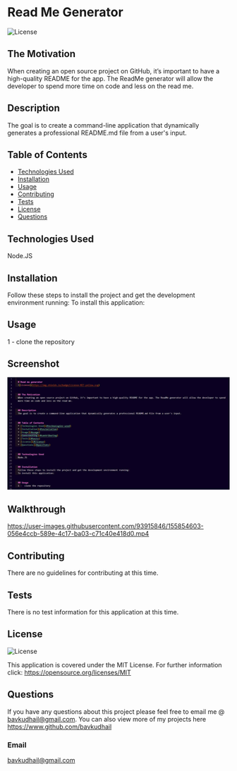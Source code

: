  
  # Read Me Generator
  ![License](https://img.shields.io/badge/License-MIT-yellow.svg)


  ## The Motivation
  When creating an open source project on GitHub, it’s important to have a high-quality README for the app. The ReadMe generator will allow the developer to spend more time on code and less on the read me. 


  ## Description
  The goal is to create a command-line application that dynamically generates a professional README.md file from a user's input.


  ## Table of Contents
  * [Technologies Used](#technologies-used)
  * [Installation](#installation)
  * [Usage](#usage)
  * [Contributing](#contributing)
  * [Tests](#tests)
  * [License](#license)
  * [Questions](#questions)


  ## Technologies Used
  Node.JS


  ## Installation 
  Follow these steps to install the project and get the development environment running:
  To install this application:


  ## Usage 
  1 -  clone the repository 
  
  ## Screenshot
  ![terminal screenshot](https://raw.githubusercontent.com/BavKudhail/Read-Me-Generator/main/images/screenshot.JPG)
  
  ## Walkthrough
  https://user-images.githubusercontent.com/93915846/155854603-056e4ccb-589e-4c17-ba03-c71c40e418d0.mp4



  ## Contributing
  There are no guidelines for contributing at this time.


  ## Tests
  There is no test information for this application at this time.


  ## License
  ![License](https://img.shields.io/badge/License-MIT-yellow.svg)
  
  This application is covered under the MIT License. For further information click: 
  https://opensource.org/licenses/MIT
  
  ## Questions
  If you have any questions about this project please feel free to email me @ bavkudhail@gmail.com. You can also view more of my projects here https://www.github.com/bavkudhail


  ### Email
  bavkudhail@gmail.com

